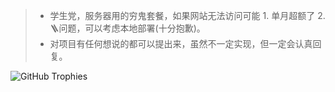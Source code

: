 >- 学生党，服务器用的穷鬼套餐，如果网站无法访问可能 1. 单月超额了 2. 🪜问题，可以考虑本地部署(十分抱歉)。
>- 对项目有任何想说的都可以提出来，虽然不一定实现，但一定会认真回复。

<img src="https://github-profile-trophy.vercel.app/?username=ltlylfun&theme=flat&no-frame=true&no-bg=false&margin-w=4" alt="GitHub Trophies" />
